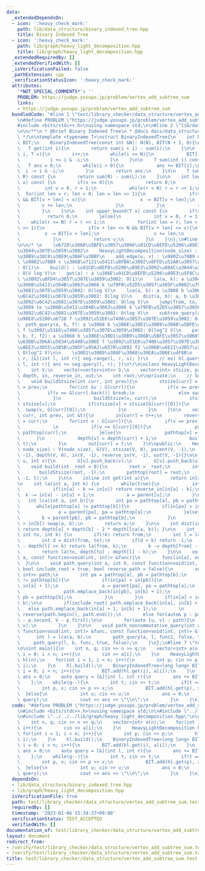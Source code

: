 ```yaml
---
data:
  _extendedDependsOn:
  - icon: ':heavy_check_mark:'
    path: lib/data_structure/binary_indexed_tree.hpp
    title: Binary Indexed Tree
  - icon: ':heavy_check_mark:'
    path: lib/graph/heavy_light_decomposition.hpp
    title: lib/graph/heavy_light_decomposition.hpp
  _extendedRequiredBy: []
  _extendedVerifiedWith: []
  _isVerificationFailed: false
  _pathExtension: cpp
  _verificationStatusIcon: ':heavy_check_mark:'
  attributes:
    '*NOT_SPECIAL_COMMENTS*': ''
    PROBLEM: https://judge.yosupo.jp/problem/vertex_add_subtree_sum
    links:
    - https://judge.yosupo.jp/problem/vertex_add_subtree_sum
  bundledCode: "#line 1 \"test/library_checker/data_structure/vertex_add_subtree_sum.test.cpp\"\
    \n#define PROBLEM \"https://judge.yosupo.jp/problem/vertex_add_subtree_sum\"\n\
    #include <bits/stdc++.h>\nusing namespace std;\n\n#line 2 \"lib/data_structure/binary_indexed_tree.hpp\"\
    \n\n/**\n * @brief Binary Indexed Tree\n * @docs docs/data_structure/binary_indexed_tree.md\n\
    \ */\n\ntemplate <typename T>\nstruct BinaryIndexedTree{\n    int N;\n    vector<T>\
    \ BIT;\n    BinaryIndexedTree(const int &N): N(N), BIT(N + 1, 0){\n    }\n\n \
    \   T get(int i){\n        return sum(i + 1) - sum(i);\n    }\n\n    void add(int\
    \ i, T x){\n        i++;\n        while(i <= N){\n            BIT[i] += x;\n \
    \           i += i & -i;\n        }\n    }\n\n    T sum(int i) const {\n     \
    \   T ans = 0;\n        while(i > 0){\n            ans += BIT[i];\n          \
    \  i -= i & -i;\n        }\n        return ans;\n    }\n\n    T sum(int L, int\
    \ R) const {\n        return sum(R) - sum(L);\n    }\n\n    int lower_bound(T\
    \ x) const {\n        if(x <= 0){\n            return 0;\n        }else{\n   \
    \         int v = 0, r = 1;\n            while(r < N) r = r << 1;\n          \
    \  for(int len = r; len > 0; len = len >> 1){\n                if(v + len < N\
    \ && BIT[v + len] < x){\n                    x -= BIT[v + len];\n            \
    \        v += len;\n                }\n            }\n            return v;\n\
    \        }\n    }\n\n    int upper_bound(T x) const {\n        if(x < 0){\n  \
    \          return 0;\n        }else{\n            int v = 0, r = 1;\n        \
    \    while(r <= N) r = r << 1;\n            for(int len = r; len > 0; len = len\
    \ >> 1){\n                if(v + len <= N && BIT[v + len] <= x){\n           \
    \         x -= BIT[v + len];\n                    v += len;\n                }\n\
    \            }\n            return v;\n        }\n    }\n};\n#line 2 \"lib/graph/heavy_light_decomposition.hpp\"\
    \n\n/* \n    \u6728\u306B\u5BFE\u3057\u3066\u91CD\u8EFD\u5206\u89E3\u3092\u884C\
    \u3044\u307E\u3059\u3002\n    HeavyLightDecomposition(node_size) : \u30B3\u30F3\
    \u30B9\u30C8\u30E9\u30AF\u30BF\n    add_edge(u, v) : \u9802\u70B9 u \u304B\u3089\
    \ \u9802\u70B9 v \u306B\u7121\u5411\u8FBA\u3092\u8FFD\u52A0\u3057\u307E\u3059\u3002\
    : O(1)\n    build() : \u91CD\u8EFD\u5206\u89E3\u3092\u884C\u3044\u307E\u3059\u3002\
    : O(V log V)\n    get(a) : a \u306E\u91CD\u8EFD\u5206\u89E3\u5F8C\u306E index\
    \ \u3092\u8FD4\u3057\u307E\u3059\u3002: O(1)\n    la(a, k): a \u304B\u3089\u6839\
    \u306B\u5411\u304B\u3063\u3066 k \u79FB\u52D5\u3057\u305F\u9802\u70B9\u3092\u6C42\
    \u3081\u307E\u3059\u3002: O(log V)\n    lca(a, b): a \u3068 b \u306E LCA \u3092\
    \u6C42\u3081\u307E\u3059\u3002: O(log V)\n    dist(a, b): a, b \u306E\u8DDD\u96E2\
    \u3092\u6C42\u3081\u307E\u3059\u3002: O(log V)\n    jump(from, to, k): from \u304B\
    \u3089 to \u306B\u5411\u304B\u3063\u3066 k \u79FB\u52D5\u3057\u305F\u9802\u70B9\
    \u3092\u6C42\u3081\u307E\u3059\u3002: O(log V)\n    subtree_query(a, f): a \u306E\
    \u90E8\u5206\u6728 f \u3092\u51E6\u7406\u3057\u307E\u3059\u3002: O(log V)\n  \
    \  path_query(a, b, f): a \u3068 b \u306E\u30D1\u30B9\u306B\u5BFE\u3057\u3066\
    \ f \u3092\u51E6\u7406\u3057\u307E\u3059\u3002: O(log^2 V)\n    path_noncommutative_query(a,\
    \ b, f, f2): a \u3068 b \u306E\u30D1\u30B9\u306B\u5BFE\u3057\u3066\u975E\u53EF\
    \u63DB\u306A\u5834\u5408\u306E f \u3092\u51E6\u7406\u3057\u307E\u3059\u3002(\u53CD\
    \u8EE2\u3055\u305B\u305F\u95A2\u6570\u3092 f2 \u306B\u6E21\u3057\u307E\u3059):\
    \ O(log^2 V)\n\n    \u30D1\u30B9\u30AF\u30A8\u30EA\u306E\u4F8B\n    // ex) hl.path_query(q,\
    \ r, [&](int l, int r){ seg.range(l, r, s); })\n    // ex) hl.query(q, r, [&](int\
    \ l, int r){ ans += seg.query(l, r); })\n*/\n\nclass HeavyLightDecomposition{\n\
    \    int V;\n    vector<vector<int>> G;\n    vector<int> stsize, parent, pathtop,\
    \ depth, in, reverse_in, out;\n    int root;\n\nprivate:\n    // Subtree Size\n\
    \    void buildStsize(int curr, int prev){\n        stsize[curr] = 1, parent[curr]\
    \ = prev;\n        for(int &v : G[curr]){\n            if(v == prev){\n      \
    \          if(v == G[curr].back()) break;\n                else swap(v, G[curr].back());\n\
    \            }\n            buildStsize(v, curr);\n            stsize[curr] +=\
    \ stsize[v];\n            if(stsize[v] > stsize[G[curr][0]]){\n              \
    \  swap(v, G[curr][0]);\n            }\n        }\n    }\n\n    void buildPath(int\
    \ curr, int prev, int &t){\n        in[curr] = t++;\n        reverse_in[in[curr]]\
    \ = curr;\n        for(int v : G[curr]){\n            if(v == prev) continue;\n\
    \            \n            if(v == G[curr][0]){\n                pathtop[v] =\
    \ pathtop[curr];\n            }else{\n                pathtop[v] = v;\n      \
    \      }\n            depth[v] = depth[curr] + 1;\n            buildPath(v, curr,\
    \ t);\n        }\n        out[curr] = t;\n    }\n\npublic:\n    HeavyLightDecomposition(int\
    \ node_size) : V(node_size), G(V), stsize(V, 0), parent(V, -1),\n    pathtop(V,\
    \ -1), depth(V, 0), in(V, -1), reverse_in(V, -1), out(V, -1){}\n\n    void add_edge(int\
    \ u, int v){\n        G[u].push_back(v);\n        G[v].push_back(u);\n    }\n\n\
    \    void build(int _root = 0){\n        root = _root;\n        int t = 0;\n \
    \       buildStsize(root, -1);\n        pathtop[root] = root;\n        buildPath(root,\
    \ -1, t);\n    }\n\n    inline int get(int a){\n        return in[a];\n    }\n\
    \n    int la(int a, int k) {\n        while(true){\n            int u = pathtop[a];\n\
    \            if(in[a] - k >= in[u]) return reverse_in[in[a] - k];\n          \
    \  k -= in[a] - in[u] + 1;\n            a = parent[u];\n        }\n    }\n\n \
    \   int lca(int a, int b){\n        int pa = pathtop[a], pb = pathtop[b];\n  \
    \      while(pathtop[a] != pathtop[b]){\n            if(in[pa] > in[pb]){\n  \
    \              a = parent[pa], pa = pathtop[a];\n            }else{\n        \
    \        b = parent[pb], pb = pathtop[b];\n            }\n        }\n        if(in[a]\
    \ > in[b]) swap(a, b);\n        return a;\n    }\n\n    int dist(int a, int b){\
    \ return depth[a] + depth[b] - 2 * depth[lca(a, b)]; }\n\n    int jump(int from,\
    \ int to, int k) {\n        if(!k) return from;\n        int l = lca(from, to);\n\
    \        int d = dist(from, to);\n        if(d < k) return -1;\n        if(depth[from]\
    \ - depth[l] >= k) return la(from, k);\n        k -= depth[from] - depth[l];\n\
    \        return la(to, depth[to] - depth[l] - k);\n    }\n\n    void subtree_query(int\
    \ a, const function<void(int, int)> &func){\n        func(in[a], out[a]);\n  \
    \  }\n\n    void path_query(int a, int b, const function<void(int, int)> &func,\
    \ bool include_root = true, bool reverse_path = false){\n        vector<pair<int,\
    \ int>> path;\n        int pa = pathtop[a], pb = pathtop[b];\n        while(pathtop[a]\
    \ != pathtop[b]){\n            if(in[pa] > in[pb]){\n                path.emplace_back(in[pa],\
    \ in[a] + 1);\n                a = parent[pa], pa = pathtop[a];\n            }else{\n\
    \                path.emplace_back(in[pb], in[b] + 1);\n                b = parent[pb],\
    \ pb = pathtop[b];\n            }\n        }\n        if(in[a] > in[b]) swap(a,\
    \ b);\n\n        if(include_root) path.emplace_back(in[a], in[b] + 1);\n     \
    \   else path.emplace_back(in[a] + 1, in[b] + 1);\n        \n        if(!reverse_path)\
    \ reverse(path.begin(), path.end());\n        else for(auto& p : path) p = make_pair(V\
    \ - p.second, V - p.first);\n\n        for(auto [u, v] : path){\n            func(u,\
    \ v);\n        }\n    }\n\n    void path_noncommutative_query(int a, int b, const\
    \ function<void(int, int)> &func, const function<void(int, int)> &func2){\n  \
    \      int l = lca(a, b);\n        path_query(a, l, func2, false, true);\n   \
    \     path_query(l, b, func, true, false);\n    }\n};\n#line 7 \"test/library_checker/data_structure/vertex_add_subtree_sum.test.cpp\"\
    \n\nint main(){\n    int n, q; cin >> n >> q;\n    vector<int> a(n);\n    for(int\
    \ i = 0; i < n; i++){\n        cin >> a[i];\n    }\n    HeavyLightDecomposition\
    \ hl(n);\n    for(int i = 1; i < n; i++){\n        int p; cin >> p;\n        hl.add_edge(p,\
    \ i);\n    }\n    hl.build();\n    BinaryIndexedTree<long long> BIT(n);\n    for(int\
    \ i = 0; i < n; i++){\n        BIT.add(hl.get(i), a[i]);\n    }\n    long long\
    \ ans = 0;\n    auto query = [&](int l, int r){\n        ans += BIT.sum(l, r);\n\
    \    };\n    while(q--){\n        int t; cin >> t;\n        if(t == 0){\n    \
    \        int p, x; cin >> p >> x;\n            BIT.add(hl.get(p), x);\n      \
    \  }else{\n            int u; cin >> u;\n            ans = 0;\n            hl.subtree_query(u,\
    \ query);\n            cout << ans << \"\\n\";\n        }\n    }\n}\n"
  code: "#define PROBLEM \"https://judge.yosupo.jp/problem/vertex_add_subtree_sum\"\
    \n#include <bits/stdc++.h>\nusing namespace std;\n\n#include \"../../../lib/data_structure/binary_indexed_tree.hpp\"\
    \n#include \"../../../lib/graph/heavy_light_decomposition.hpp\"\n\nint main(){\n\
    \    int n, q; cin >> n >> q;\n    vector<int> a(n);\n    for(int i = 0; i < n;\
    \ i++){\n        cin >> a[i];\n    }\n    HeavyLightDecomposition hl(n);\n   \
    \ for(int i = 1; i < n; i++){\n        int p; cin >> p;\n        hl.add_edge(p,\
    \ i);\n    }\n    hl.build();\n    BinaryIndexedTree<long long> BIT(n);\n    for(int\
    \ i = 0; i < n; i++){\n        BIT.add(hl.get(i), a[i]);\n    }\n    long long\
    \ ans = 0;\n    auto query = [&](int l, int r){\n        ans += BIT.sum(l, r);\n\
    \    };\n    while(q--){\n        int t; cin >> t;\n        if(t == 0){\n    \
    \        int p, x; cin >> p >> x;\n            BIT.add(hl.get(p), x);\n      \
    \  }else{\n            int u; cin >> u;\n            ans = 0;\n            hl.subtree_query(u,\
    \ query);\n            cout << ans << \"\\n\";\n        }\n    }\n}"
  dependsOn:
  - lib/data_structure/binary_indexed_tree.hpp
  - lib/graph/heavy_light_decomposition.hpp
  isVerificationFile: true
  path: test/library_checker/data_structure/vertex_add_subtree_sum.test.cpp
  requiredBy: []
  timestamp: '2023-01-06 15:34:37+09:00'
  verificationStatus: TEST_ACCEPTED
  verifiedWith: []
documentation_of: test/library_checker/data_structure/vertex_add_subtree_sum.test.cpp
layout: document
redirect_from:
- /verify/test/library_checker/data_structure/vertex_add_subtree_sum.test.cpp
- /verify/test/library_checker/data_structure/vertex_add_subtree_sum.test.cpp.html
title: test/library_checker/data_structure/vertex_add_subtree_sum.test.cpp
---
```

